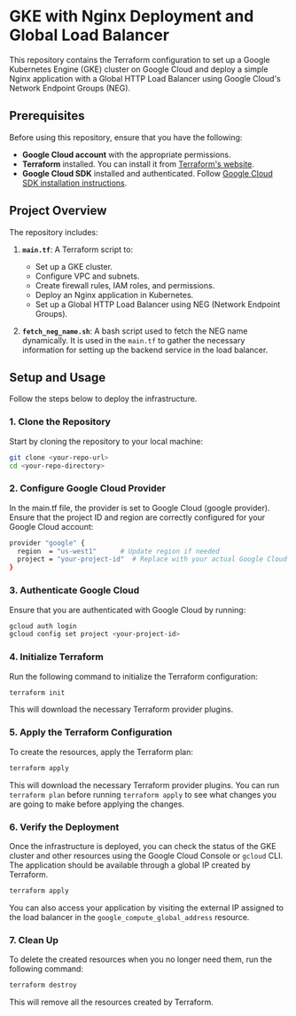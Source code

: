 # GKE with Nginx Deployment and Global Load Balancer

This repository contains the Terraform configuration to set up a Google Kubernetes Engine (GKE) cluster on Google Cloud and deploy a simple Nginx application with a Global HTTP Load Balancer using Google Cloud's Network Endpoint Groups (NEG).

## Prerequisites

Before using this repository, ensure that you have the following:

- **Google Cloud account** with the appropriate permissions.
- **Terraform** installed. You can install it from [Terraform's website](https://www.terraform.io/downloads.html).
- **Google Cloud SDK** installed and authenticated. Follow [Google Cloud SDK installation instructions](https://cloud.google.com/sdk/docs/install).

## Project Overview

The repository includes:

1. **`main.tf`**: A Terraform script to:
   - Set up a GKE cluster.
   - Configure VPC and subnets.
   - Create firewall rules, IAM roles, and permissions.
   - Deploy an Nginx application in Kubernetes.
   - Set up a Global HTTP Load Balancer using NEG (Network Endpoint Groups).

2. **`fetch_neg_name.sh`**: A bash script used to fetch the NEG name dynamically. It is used in the `main.tf` to gather the necessary information for setting up the backend service in the load balancer.

## Setup and Usage

Follow the steps below to deploy the infrastructure.

### 1. Clone the Repository

Start by cloning the repository to your local machine:

```bash
git clone <your-repo-url>
cd <your-repo-directory>
```

### 2. Configure Google Cloud Provider

In the main.tf file, the provider is set to Google Cloud (google provider). Ensure that the project ID and region are correctly configured for your Google Cloud account:

```bash
provider "google" {
  region  = "us-west1"      # Update region if needed
  project = "your-project-id"  # Replace with your actual Google Cloud project ID
}
```

### 3. Authenticate Google Cloud

Ensure that you are authenticated with Google Cloud by running:

```bash
gcloud auth login
gcloud config set project <your-project-id>
```

### 4. Initialize Terraform

Run the following command to initialize the Terraform configuration:

```bash
terraform init
```

This will download the necessary Terraform provider plugins.

### 5. Apply the Terraform Configuration

To create the resources, apply the Terraform plan:

```bash
terraform apply
```

This will download the necessary Terraform provider plugins. You can run ```terraform plan``` before running ```terraform apply``` to see what changes you are going to make before applying the changes.

### 6. Verify the Deployment

Once the infrastructure is deployed, you can check the status of the GKE cluster and other resources using the Google Cloud Console or ```gcloud``` CLI. The application should be available through a global IP created by Terraform.

```bash
terraform apply
```

You can also access your application by visiting the external IP assigned to the load balancer in the ```google_compute_global_address``` resource.

### 7. Clean Up

To delete the created resources when you no longer need them, run the following command:


```bash
terraform destroy
```

This will remove all the resources created by Terraform.










